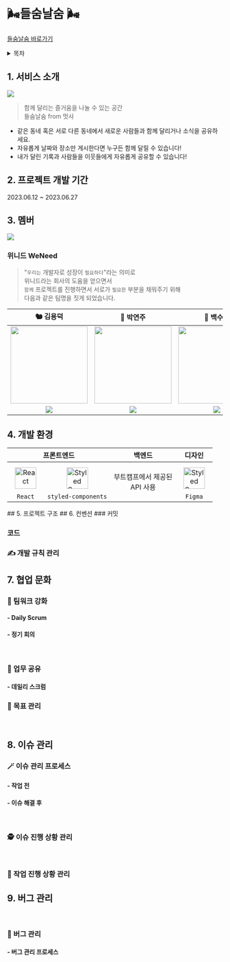 # 🌬들숨날숨 🌬
<a href='https://github.com/FRONTENDSCHOOL5/WeNeed'>들숨날숨 바로가기</a>
<details>
<summary>목차</summary>

1. [서비스 소개](#intro)
2. [프로젝트 기간](#period)
3. [멤버](#members)
4. [개발 환경](#dev)
5. [프로젝트 구조](#tree)
6. [컨벤션](#convention)
7. [협업 문화](#culture)
8. [이슈 관리](#issues)
9. [버그 관리](#bug)
10. [](#issues)
</details>

## <span id="intro">1. 서비스 소개</span>
<img src="https://github.com/withLeche/sample/assets/106927728/9cf31c8d-8d7f-4e4c-b150-88619713e976"><br>
> 함께 달리는 즐거움을 나눌 수 있는 공간<br>
> 들숨날숨 from 멋사

- 같은 동네 혹은 서로 다른 동네에서 새로운 사람들과 함께 달리거나 소식을 공유하세요.<br>
- 자유롭게 날짜와 장소만 게시한다면 누구든 함께 달릴 수 있습니다!<br>
- 내가 달린 기록과 사람들을 이웃들에게 자유롭게 공유할 수 있습니다!

## <span id="period">2. 프로젝트 개발 기간</span>

2023.06.12 ~ 2023.06.27

## <span id="members">3. 멤버</span>
<img src="https://github.com/withLeche/sample/assets/106927728/6be14e7d-a3f9-4486-80c3-4be9ab3786aa">

### 위니드 WeNeed
> "`우리는` 개발자로 성장이 `필요하다`"라는 의미로<br/>
> 위니드라는 회사의 도움을 얻으면서 <br/>
> `함께` 프로젝트를 진행하면서 서로가 `필요한` 부분을 채워주기 위해 <br/>
> 다음과 같은 팀명을 짓게 되었습니다.

|                                    **🐿 김용덕**                                    |                                    **💜 박연주**                                    |                                 **🌿 백수연**                                 |                                    **🐕 이양래**                                    |
| :---------------------------------------------------------------------------------: | :---------------------------------------------------------------------------------: | :---------------------------------------------------------------------------: | :---------------------------------------------------------------------------------: |
| <img src="https://avatars.githubusercontent.com/yongdeok97" height=180 width=180> | <img src="https://avatars.githubusercontent.com/parkyeonjux" height=180 width=180> | <img src="https://avatars.githubusercontent.com/sypaik-dev" height=180 width=180> | <img src="https://avatars.githubusercontent.com/withLeche" height=180 width=180> |
| <a href="https://github.com/yongdeok97"><img src="https://img.shields.io/badge/GitHub-181717?style=flat&logo=GitHub&logoColor=white"/></a><br/> | <a href="https://github.com/parkyeonjux"><img src="https://img.shields.io/badge/GitHub-181717?style=flat&logo=GitHub&logoColor=white"/></a><br/> |           <a href="https://github.com/sypaik-dev"><img src="https://img.shields.io/badge/GitHub-181717?style=flat&logo=GitHub&logoColor=white"/></a><br/> | <a href="https://github.com/withLeche"><img src="https://img.shields.io/badge/GitHub-181717?style=flat&logo=GitHub&logoColor=white"/></a><br/> |

## <span id="dev">4. 개발 환경</span>
<table>
      <thead align="center">
        <tr>
          <th colspan="2" style="text-align:center;"><span style="font-size:16px;">프론트엔드</span></th>
          <th style="text-align:center;"><span style="font-size:16px">백엔드</span></th>
          <th colspan="2" style="text-align:center;"><span style="font-size:16px;">디자인</span></th>
        </tr>
      </thead>
      <tbody>
        <tr>
          <td align="center" style="text-align:center;">
            <a href="https://reactjs.org/" target="_blank"><img style="margin: 10px" src="https://noticon-static.tammolo.com/dgggcrkxq/image/upload/v1579667701/noticon/basd2y5bygpkqjiixuqy.png" alt="React" height="50" /></a>
            <br>
            <code>React</code>
          </td>
          <td align="center" style="text-align:center; margin: 0 auto;">
            <a href="https://styled-components.com/" target="_blank"><img style="margin: 10px" src="https://profilinator.rishav.dev/skills-assets/styled-components.png" alt="Styled Components" height="50" /></a>
            <br>
            <code>styled-components</code>
          </td>
          <td align="center" style="text-align:center;">부트캠프에서 제공된<br>API 사용</td>
          </td>
          <td align="center" style="text-align:center; margin: 0 auto;">
            <a href="https://www.figma.com/" target="_blank"><img style="margin: 10px" src="https://noticon-static.tammolo.com/dgggcrkxq/image/upload/v1640982247/noticon/tpvr26zp02angin4t0jv.png" alt="Styled Components" height="50" /></a>
            <br>
            <code>Figma</code>
          </td>
        </tr>
      </tbody>
</table>
## <span id="tree">5. 프로젝트 구조</span>
## <span id="convention">6. 컨벤션</span>
### 커밋

### 코드

### ✍ 개발 규칙 관리

## <span id="culture">7. 협업 문화</span>

### 💪 팀워크 강화
#### - Daily Scrum
#### - 정기 회의

<br/>

### 📌 업무 공유
#### - 데일리 스크럼


### 🎯 목표 관리

<br/>

## <span id="issues">8. 이슈 관리</span>

### 🪄 이슈 관리 프로세스
#### - 작업 전
#### - 이슈 해결 후 
<br/>

### 🕵 이슈 진행 상황 관리

<br/>

### 📆 작업 진행 상황 관리


## <span id="bug">9. 버그 관리</span>
<br/>

### 🐛 버그 관리

#### - 버그 관리 프로세스



